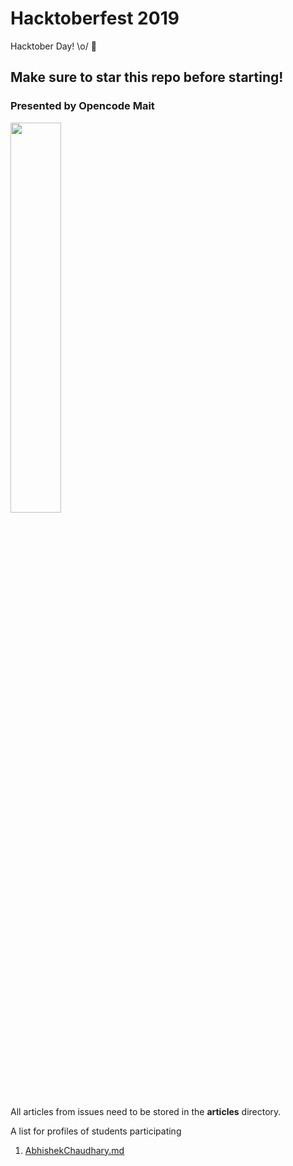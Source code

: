# Hacktoberfest 2019
Hacktober Day! \o/ 🎉

## Make sure to star this repo before starting!

### Presented by Opencode Mait
<img src="https://hacktoberfest.digitalocean.com/assets/logo-hf19-full-10f3c000cea930c76acc1dedc516ea7118b95353220869a3051848e45ff1d656.svg" width="40%"/>

All articles from issues need to be stored in the **articles** directory.

A list for profiles of students participating
1. [AbhishekChaudhary.md](./profiles/AbhishekChaudhary.md)

